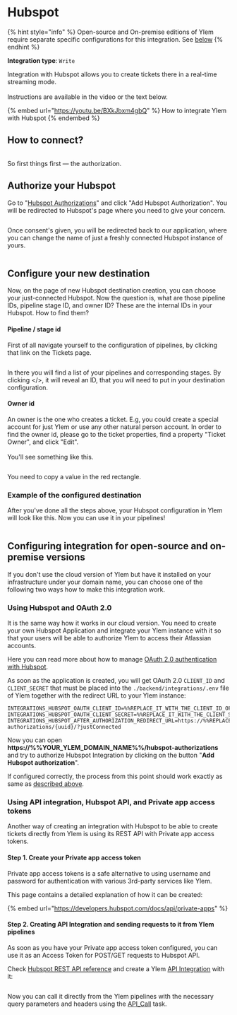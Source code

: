 # Hubspot

{% hint style="info" %}
Open-source and On-premise editions of Ylem require separate specific configurations for this integration. See [below](hubspot.md#configuring-integration-for-open-source-and-on-premise-versions)
{% endhint %}

**Integration type**: `Write`

Integration with Hubspot allows you to create tickets there in a real-time streaming mode.\
\
Instructions are available in the video or the text below.

{% embed url="https://youtu.be/BXkJbxm4gbQ" %}
How to integrate Ylem with Hubspot
{% endembed %}

## How to connect?

<figure><img src="../../.gitbook/assets/hubspot/hubspot_destination_no_auth.png" alt=""><figcaption></figcaption></figure>

So first things first — the authorization.

## Authorize your Hubspot

Go to "[Hubspot Authorizations](https://app.datamin.io/hubspot-authorizations)" and click "Add Hubspot Authorization". You will be redirected to Hubspot's page where you need to give your concern.

<figure><img src="../../.gitbook/assets/hubspot/hubspot_consent_auth.png" alt=""><figcaption></figcaption></figure>

Once consent's given, you will be redirected back to our application, where you can change the name of just a freshly connected Hubspot instance of yours.

<figure><img src="../../.gitbook/assets/hubspot/hubspot_connected.png" alt=""><figcaption></figcaption></figure>

## Configure your new destination

Now, on the page of new Hubspot destination creation, you can choose your just-connected Hubspot. Now the question is, what are those pipeline IDs, pipeline stage ID, and owner ID? These are the internal IDs in your Hubspot. How to find them?

#### Pipeline / stage id

First of all navigate yourself to the configuration of pipelines, by clicking that link on the Tickets page.

<figure><img src="../../.gitbook/assets/hubspot/hubspot_link_to_edit_pipelines.png" alt=""><figcaption></figcaption></figure>

In there you will find a list of your pipelines and corresponding stages. By clicking \</>, it will reveal an ID, that you will need to put in your destination configuration.

#### Owner id

An owner is the one who creates a ticket. E.g, you could create a special account for just Ylem or use any other natural person account. In order to find the owner id, please go to the ticket properties, find a property "Ticket Owner", and click "Edit".\
\
You'll see something like this.

<figure><img src="../../.gitbook/assets/hubspot/hubspot_owner_id.png" alt=""><figcaption></figcaption></figure>

You need to copy a value in the red rectangle.

### Example of the configured destination

After you've done all the steps above, your Hubspot configuration in Ylem will look like this. Now you can use it in your pipelines!

<figure><img src="../../.gitbook/assets/hubspot/hubspot_done.png" alt=""><figcaption></figcaption></figure>

## Configuring integration for open-source and on-premise versions

If you don't use the cloud version of Ylem but have it installed on your infrastructure under your domain name, you can choose one of the following two ways how to make this integration work.

### Using Hubspot and OAuth 2.0

It is the same way how it works in our cloud version. You need to create your own Hubspot Application and integrate your Ylem instance with it so that your users will be able to authorize Ylem to access their Atlassian accounts.

Here you can read more about how to manage [OAuth 2.0 authentication with Hubspot](https://developers.hubspot.com/docs/api/oauth-quickstart-guide).

As soon as the application is created, you will get OAuth 2.0 `CLIENT_ID` and `CLIENT_SECRET` that must be placed into the `./backend/integrations/.env` file of Ylem together with the redirect URL to your Ylem instance:

```
INTEGRATIONS_HUBSPOT_OAUTH_CLIENT_ID=%%REPLACE_IT_WITH_THE_CLIENT_ID_OF_YOUR_APP%%
INTEGRATIONS_HUBSPOT_OAUTH_CLIENT_SECRET=%%REPLACE_IT_WITH_THE_CLIENT_SECRET_OF_YOUR_APP%%
INTEGRATIONS_HUBSPOT_AFTER_AUTHORIZATION_REDIRECT_URL=https://%%REPLACE_IT_WITH_THE_DOMAIN_NAME_OF_YOUR_YLEM_INSTANCE%%/hubspot-authorizations/{uuid}/?justConnected
```

Now you can open **https://%%YOUR\_YLEM\_DOMAIN\_NAME%%/hubspot-authorizations** and try to authorize Hubspot Integration by clicking on the button "**Add Hubspot authorization**".&#x20;

If configured correctly, the process from this point should work exactly as same as [described above](hubspot.md#authorize-your-hubspot).

### Using API integration, Hubspot API, and Private app access tokens

Another way of creating an integration with Hubspot to be able to create tickets directly from Ylem is using its REST API with Private app access tokens.

#### Step 1. Create your Private app access token

Private app access tokens is a safe alternative to using username and password for authentication with various 3rd-party services like Ylem.

This page contains a detailed explanation of how it can be created:

{% embed url="https://developers.hubspot.com/docs/api/private-apps" %}

#### Step 2. Creating API Integration and sending requests to it from Ylem pipelines

As soon as you have your Private app access token configured, you can use it as an Access Token for POST/GET requests to Hubspot API.

Check [Hubspot REST API reference](https://developers.hubspot.com/docs/api/private-apps) and create a Ylem [API Integration](apis.md) with it:

<figure><img src="../../.gitbook/assets/Screenshot 2024-09-12 at 22.15.22.png" alt=""><figcaption></figcaption></figure>

Now you can call it directly from the Ylem pipelines with the necessary query parameters and headers using the [API\_Call](../../pipelines/tasks-ip/api-call.md) task.

<figure><img src="../../.gitbook/assets/Screenshot 2024-09-12 at 22.15.57.png" alt=""><figcaption></figcaption></figure>
